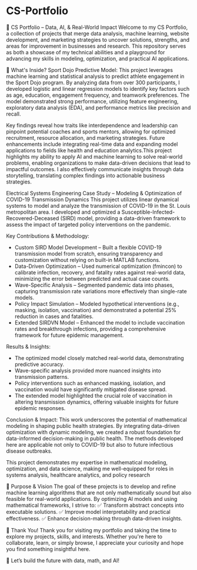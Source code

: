 # CS-Portfolio
🚀 CS Portfolio – Data, AI, & Real-World Impact
Welcome to my CS Portfolio, a collection of projects that merge data analysis, machine learning, website development, and marketing strategies to uncover solutions, strengths, and areas for improvement in businesses and research. This repository serves as both a showcase of my technical abilities and a playground for advancing my skills in modeling, optimization, and practical AI applications.

📌 What's Inside?
Sport Dojo Predictive Model: 
This project leverages machine learning and statistical analysis to predict athlete engagement in the Sport Dojo program. By analyzing data from over 300 participants, I developed logistic and linear regression models to identify key factors such as age, education, engagement frequency, and teamwork preferences. The model demonstrated strong performance, utilizing feature engineering, exploratory data analysis (EDA), and performance metrics like precision and recall.

Key findings reveal how traits like interdependence and leadership can pinpoint potential coaches and sports mentors, allowing for optimized recruitment, resource allocation, and marketing strategies. Future enhancements include integrating real-time data and expanding model applications to fields like health and education analytics.This project highlights my ability to apply AI and machine learning to solve real-world problems, enabling organizations to make data-driven decisions that lead to impactful outcomes. I also effectively communicate insights through data storytelling, translating complex findings into actionable business strategies.

Electrical Systems Engineering Case Study – Modeling & Optimization of COVID-19 Transmission Dynamics
This project utilizes linear dynamical systems to model and analyze the transmission of COVID-19 in the St. Louis metropolitan area. I developed and optimized a Susceptible-Infected-Recovered-Deceased (SIRD) model, providing a data-driven framework to assess the impact of targeted policy interventions on the pandemic.

Key Contributions & Methodology: 
- Custom SIRD Model Development – Built a flexible COVID-19 transmission model from scratch, ensuring transparency and customization without relying on built-in 
  MATLAB functions.
- Data-Driven Optimization – Used numerical optimization (fmincon) to calibrate infection, recovery, and fatality rates against real-world data, minimizing the 
  error between predicted and actual case counts.
- Wave-Specific Analysis – Segmented pandemic data into phases, capturing transmission rate variations more effectively than single-rate models.
- Policy Impact Simulation – Modeled hypothetical interventions (e.g., masking, isolation, vaccination) and demonstrated a potential 25% reduction in cases and 
  fatalities.
- Extended SIRDVN Model – Enhanced the model to include vaccination rates and breakthrough infections, providing a comprehensive framework for future epidemic 
  management.

Results & Insights: 
- The optimized model closely matched real-world data, demonstrating predictive accuracy.
- Wave-specific analysis provided more nuanced insights into transmission patterns.
- Policy interventions such as enhanced masking, isolation, and vaccination would have significantly mitigated disease spread.
- The extended model highlighted the crucial role of vaccination in altering transmission dynamics, offering valuable insights for future epidemic responses.

Conclusion & Impact: This work underscores the potential of mathematical modeling in shaping public health strategies. By integrating data-driven optimization with dynamic modeling, we created a robust foundation for data-informed decision-making in public health. The methods developed here are applicable not only to COVID-19 but also to future infectious disease outbreaks.

This project demonstrates my expertise in mathematical modeling, optimization, and data science, making me well-equipped for roles in systems analysis, healthcare analytics, and policy research

🌟 Purpose & Vision
The goal of these projects is to develop and refine machine learning algorithms that are not only mathematically sound but also feasible for real-world applications. By optimizing AI models and using mathematical frameworks, I strive to:
✅ Transform abstract concepts into executable solutions.
✅ Improve model interpretability and practical effectiveness.
✅ Enhance decision-making through data-driven insights.

🙏 Thank You!
Thank you for visiting my portfolio and taking the time to explore my projects, skills, and interests. Whether you're here to collaborate, learn, or simply browse, I appreciate your curiosity and hope you find something insightful here.

🚀 Let’s build the future with data, math, and AI!

